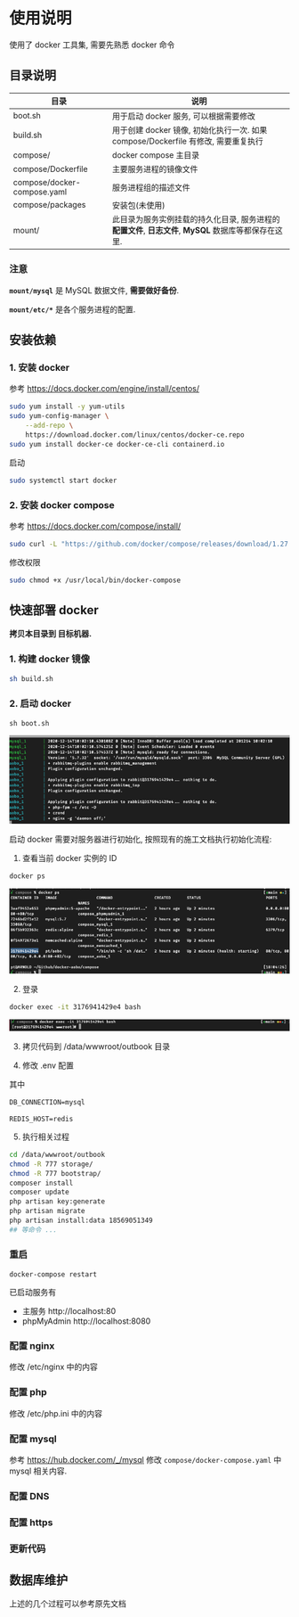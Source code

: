 # 使用说明

使用了 docker 工具集, 需要先熟悉 docker 命令

## 目录说明

|目录|说明|
|-----|-----|
|boot.sh| 用于启动 docker 服务, 可以根据需要修改|
|build.sh| 用于创建 docker 镜像, 初始化执行一次. 如果 compose/Dockerfile 有修改, 需要重复执行|
|compose/ | docker compose 主目录|
|compose/Dockerfile| 主要服务进程的镜像文件|
|compose/docker-compose.yaml| 服务进程组的描述文件 |
|compose/packages| 安装包(未使用)|
|mount/ | 此目录为服务实例挂载的持久化目录, 服务进程的**配置文件**, **日志文件**, **MySQL** 数据库等都保存在这里.|

### 注意

**`mount/mysql`** 是 MySQL 数据文件, **需要做好备份**.

**`mount/etc/*`** 是各个服务进程的配置. 


## 安装依赖

### 1. 安装 docker

参考 https://docs.docker.com/engine/install/centos/

```bash
sudo yum install -y yum-utils
sudo yum-config-manager \
    --add-repo \
    https://download.docker.com/linux/centos/docker-ce.repo
sudo yum install docker-ce docker-ce-cli containerd.io
```

启动
```bash
sudo systemctl start docker
```

### 2. 安装 docker compose 

参考 https://docs.docker.com/compose/install/

```bash
sudo curl -L "https://github.com/docker/compose/releases/download/1.27.4/docker-compose-$(uname -s)-$(uname -m)" -o /usr/local/bin/docker-compose
```
修改权限
```bash
sudo chmod +x /usr/local/bin/docker-compose
```

## 快速部署 docker

**拷贝本目录到 目标机器.**

### 1. 构建 docker 镜像

```bash
sh build.sh
```

### 2. 启动 docker
```
sh boot.sh
```

![docker-compose up](./images/up.png)

启动 docker 需要对服务器进行初始化, 按照现有的施工文档执行初始化流程:

1. 查看当前 docker 实例的 ID

```bash
docker ps
```
![docker ps](./images/ps.png)

2. 登录
```bash
docker exec -it 3176941429e4 bash
```
![docker exec](./images/bash.png)

3. 拷贝代码到 /data/wwwroot/outbook 目录

4. 修改 .env 配置 

其中

```
DB_CONNECTION=mysql
```
```
REDIS_HOST=redis
```

5. 执行相关过程

```bash
cd /data/wwwroot/outbook
chmod -R 777 storage/
chmod -R 777 bootstrap/
composer install
composer update
php artisan key:generate
php artisan migrate
php artisan install:data 18569051349
## 等命令 ...
```

### 重启

```
docker-compose restart
```

已启动服务有
 
- 主服务 http://localhost:80 
- phpMyAdmin http://localhost:8080

### 配置 nginx

修改 /etc/nginx 中的内容

### 配置 php

修改 /etc/php.ini 中的内容

### 配置 mysql

参考  https://hub.docker.com/_/mysql  修改 `compose/docker-compose.yaml` 中 mysql 相关内容. 

### 配置 DNS
### 配置 https
### 更新代码
## 数据库维护

上述的几个过程可以参考原先文档
